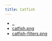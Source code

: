 ```yaml
---
title: Catfish
---
```

- [..](..)
- [catfish.png](catfish.png)
- [catfish-filters.png](catfish-filters.png)
